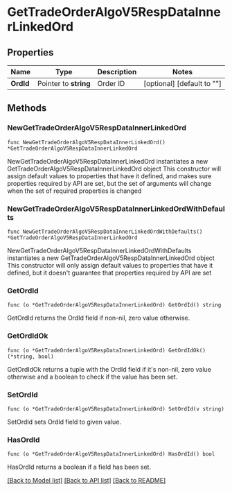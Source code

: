 # GetTradeOrderAlgoV5RespDataInnerLinkedOrd

## Properties

Name | Type | Description | Notes
------------ | ------------- | ------------- | -------------
**OrdId** | Pointer to **string** | Order ID | [optional] [default to ""]

## Methods

### NewGetTradeOrderAlgoV5RespDataInnerLinkedOrd

`func NewGetTradeOrderAlgoV5RespDataInnerLinkedOrd() *GetTradeOrderAlgoV5RespDataInnerLinkedOrd`

NewGetTradeOrderAlgoV5RespDataInnerLinkedOrd instantiates a new GetTradeOrderAlgoV5RespDataInnerLinkedOrd object
This constructor will assign default values to properties that have it defined,
and makes sure properties required by API are set, but the set of arguments
will change when the set of required properties is changed

### NewGetTradeOrderAlgoV5RespDataInnerLinkedOrdWithDefaults

`func NewGetTradeOrderAlgoV5RespDataInnerLinkedOrdWithDefaults() *GetTradeOrderAlgoV5RespDataInnerLinkedOrd`

NewGetTradeOrderAlgoV5RespDataInnerLinkedOrdWithDefaults instantiates a new GetTradeOrderAlgoV5RespDataInnerLinkedOrd object
This constructor will only assign default values to properties that have it defined,
but it doesn't guarantee that properties required by API are set

### GetOrdId

`func (o *GetTradeOrderAlgoV5RespDataInnerLinkedOrd) GetOrdId() string`

GetOrdId returns the OrdId field if non-nil, zero value otherwise.

### GetOrdIdOk

`func (o *GetTradeOrderAlgoV5RespDataInnerLinkedOrd) GetOrdIdOk() (*string, bool)`

GetOrdIdOk returns a tuple with the OrdId field if it's non-nil, zero value otherwise
and a boolean to check if the value has been set.

### SetOrdId

`func (o *GetTradeOrderAlgoV5RespDataInnerLinkedOrd) SetOrdId(v string)`

SetOrdId sets OrdId field to given value.

### HasOrdId

`func (o *GetTradeOrderAlgoV5RespDataInnerLinkedOrd) HasOrdId() bool`

HasOrdId returns a boolean if a field has been set.


[[Back to Model list]](../README.md#documentation-for-models) [[Back to API list]](../README.md#documentation-for-api-endpoints) [[Back to README]](../README.md)


